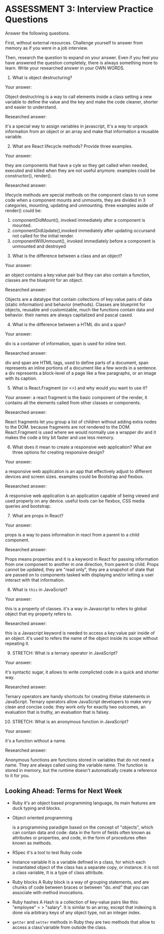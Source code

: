 # ASSESSMENT 3: Interview Practice Questions

Answer the following questions.

First, without external resources. Challenge yourself to answer from memory as if you were in a job interview.

Then, research the question to expand on your answer. Even if you feel you have answered the question completely, there is always something more to learn. Write your researched answer in your OWN WORDS.


1. What is object destructuring?

  Your answer:

  Object destructring is a way to call elements inside a class setting a new variable to define the value and the key and make the code cleaner, shorter  and easier to understand.

  Researched answer:

  it's a special way to assign variables in javascript, It's a way to unpack information from an object or an array and make that information a reusable variable.


2. What are React lifecycle methods? Provide three examples.

  Your answer:

  they are components that have a cyle so they get called when needed, executed and  killed when they are not useful anymore.
  examples could be constructor(), render().

  Researched answer:

 lifecycle methods are special methods on the component class to run some code when a component mounts and unmounts, they are divided in 3 categories, mounting, updating and unmounting. 
 three examples aside of render() could be:
 1) componentDidMount(), invoked immediately after a component is mounted. 
 2) componentDidUpdate(),invoked immediately after updating occursand not called for the initial render.
 3) componentWillUnmount(), invoked immediately before a component is unmounted and destroyed



3. What is the difference between a class and an object?

  Your answer:

  an object contains a key:value pair but they can also contain a function, classes are the blueprint for an object.

  Researched answer:

  Objects are a datatype that contain collections of key:value pairs of data (static information) and behavior (methods).
  Classes are blueprint for objects, reusable and customizable, much like functions contain data and behavior. their names are always capitalized and pascal cased.

4. What is the difference between a HTML div and a span?

  Your answer:

  div is a container of information, span is used for inline text.

  Researched answer:

  div and span are HTML tags, used to define parts of a document, span represents an inline portions of a document like a few words in a sentence. a div represents a block-level of a page like a few paragraphs, or an image with its caption.



5. What is React.Fragment (or <>) and why would you want to use it?

  Your answer:
  a react fragment is the basic component of the render, it contains all the elements called from other classes or components.

  Researched answer:

  React fragments let you group a list of children without adding extra nodes to the DOM. because fragments are not rendered to the DOM. 
  React.Fragment is used where we would normally use a wrapper div and it makes the code a tiny bit faster and use less memory.



6. What does it mean to create a responsive web application? What are three options for creating responsive design?

  Your answer:

  a responsive web application is an app that effectively adjust to different devices and screen sizes. examples could be Bootstrap and flexbox. 

  Researched answer:

  A responsive web application is an application capable of being viewed and used properly on any device. useful tools can be flexbox, CSS media queries and bootstrap.



7. What are props in React?

  Your answer:

  props is a way to pass information in react from a parent to a child component.

  Researched answer:

  Props means properties and it is a keyword in React for passing information from one component to another in one direction, from parent to child.
  Props cannot be updated, they are "read only", they are a snapshot of state that are passed on to components tasked with displaying and/or letting a user interact with that information.



8. What is `this` in JavaScript?

  Your answer:

  this is a property of classes. it's a way in Javascript to refers to global object that my property refers to. 


  Researched answer:

  this is a Javascript keyword is needed to access a key:value pair inside of an object. 
  it's used to refers the name of the object inside its scope without repeating it.


9. STRETCH: What is a ternary operator in JavaScript?

  Your answer:

  it's  syntactic sugar, it allows to write complicted code in a quick and shorter way.

  Researched answer:

  Ternary operators are handy shortcuts for creating if/else statements in JavaScript. 
  Ternary operators allow JavaScript developers to make very clean and concise code. 
  they work only for exactly two outcomes, an evaluation that is truthy, an evaluation that is falsey.


10. STRETCH: What is an anonymous function in JavaScript?

  Your answer:

  it's a function without a name.

  Researched answer:

  Anonymous functions are functions stored in variables that do not need a name. 
  They are always called using the variable name. The function is stored in memory, but the runtime doesn't automatically create a reference to it for you.


## Looking Ahead: Terms for Next Week
- Ruby 
  it's an object based programming language, its main features are duck typing and blocks.

- Object oriented programming

  is a programming paradigm based on the concept of "objects", which can contain data and code: data in the form of fields often known as attributes or properties, and code, in the form of procedures often known as methods.

- RSpec
  it's a tool to test Ruby code

- Instance variable
  It is a variable defined in a class, for which each instantiated object of the class has a separate copy, or instance. it is not a class variable, It is a type of class attribute. 

- Ruby blocks
  A Ruby block is a way of grouping statements, and are chunks of code between braces or between "do..end" that you can associate with method invocations.

- Ruby hashes
  A Hash is a collection of key-value pairs like this: "employee" = > "salary". 
  It is similar to an array, except that indexing is done via arbitrary keys of any object type, not an integer index.

- `getter` and `setter` methods in Ruby
  they are two methods that allow to access a class'variable from outside the class.